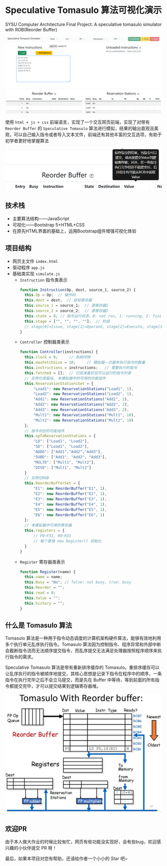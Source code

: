 # Speculative Tomasulo 算法可视化演示
SYSU Computer Architecture Final Project: A speculative tomasulo simulator with ROB(Reorder Buffer)

![ui](screenshot/ui.png)

使用 `html + js + css` 前端语言，实现了一个交互网页前端，实现了对带有 `Reorder Buffer` 的 `Speculative Tomasulo` 算法进行模拟，结果的输出直观且美观，可以自己输入指令或者导入文本文件，前端还有其他丰富的交互选项，有助于初学者更好地掌握算法

![hint](screenshot/hint.png)

## 技术栈
* 主要算法结构——JavaScript
* 可视化——Bootstrap 5+HTML+CSS
* 在原先HTML界面的基础上，运用Bootstrap组件增强可视化体验

## 项目结构
* 网页主文件 `index.html`
* 驱动程序 `app.js`
* 基础类实现 `simulate.js`
  * `Instruction` 指令类表示
    ```js
    function Instruction(Op, dest, source_1, source_2) {
      this.Op = Op;  // 操作码
      this.dest = dest;  // 目标寄存器
      this.source_1 = source_1;  // 源寄存器1
      this.source_2 = source_2;  // 源寄存器2
      this.state = 0; // 指令运行状态，0: not run, 1: running, 2: finished
      this.stage = ["", "", "", ""];  // 阶段
      // stage[0]=Issue, stage[1]=Operand, stage[2]=Execute, stage[3]=Write result
    }
    ```
  * `Controller` 控制器类表示
    ```js
    function Controller(instructions) {
      this.clock = 0;     // 系统时钟
      this.maxFetchSize = 10;     // 模拟器一次最多执行指令的数量
      this.instructions = instructions;   // 需要执行的指令
      this.fetched = [];  // 已经准备好且可以运行的指令列表
      // 实例化保留站, 本模拟器中的可用的功能组件
      this.ReservationStationsSet = {
          "Load1": new ReservationStations("Load1", 1),
          "Load2": new ReservationStations("Load2", 1),
          "Add1": new ReservationStations("Add1", 2),
          "Add2": new ReservationStations("Add2", 2),
          "Add3": new ReservationStations("Add3", 2),
          "Mult1": new ReservationStations("Mult1", 10),
          "Mult2": new ReservationStations("Mult2", 10)
      };
      // 指令对应的功能组件
      this.opToReservationStations = {
          "LD": ["Load1", "Load2"],
          "SD": ["Load1", "Load2"],
          "ADDD": ["Add1","Add2","Add3"],
          "SUBD": ["Add1", "Add2", "Add3"],
          "MULTD": ["Mult1", "Mult2"],
          "DIVD": ["Mult1", "Mult2"]
      }
      // 实例化ROB
      this.ReorderBufferSet = {
          "E1": new ReorderBuffer("E1", 1),
          "E2": new ReorderBuffer("E2", 1),
          "E3": new ReorderBuffer("E3", 1),
          "E4": new ReorderBuffer("E4", 1),
          "E5": new ReorderBuffer("E5", 1),
          "E6": new ReorderBuffer("E6", 1)
      };
      // 本模拟器中可用的寄存器
      this.registers = {
          // F0~F31, R0~R31
          // 每个使用 new Register() 初始化
      }
    }
    ```
  * `Register` 寄存器类表示
    ```js
    function Register(name) {
      this.name = name;
      this.Busy = "No"; // false: not busy, true: busy
      this.Reorder = "";
      this.read = 0;
      this.Value = "";
      this.history = "";
    }
    ```

## 什么是 Tomasulo 算法

Tomasulo 算法是一种用于指令动态调度的计算机架构硬件算法，能够有效地利用多个执行单元乱序执行指令。Tomasulo 算法因为控制指令、程序异常和外部中断会截断指令流而无法顺序提交指令，而乱序提交无法满足处理器按照程序顺序来执行指令的需求。

Speculative Tomasulo 算法是带有重新排序缓存的 Tomasulo。重排序缓存可以让乱序执行的指令被顺序地提交，其核心思想是记录下指令在程序中的顺序，一条指令在执行完毕之后不会立马提交，而是先在 Buffer 中等待，等到前面的所有指令都提交完毕，才可以提交结果到逻辑寄存器堆。

![tomasulo](screenshot/tomasulo.png)

## 欢迎PR

由于本人做大作业的时候比较匆忙，网页有些功能没实现好，会有些bug，欢迎感兴趣的小伙伴提交 PR 呀！

最后，如果本项目对您有帮助，还请给作者一个小小的 Star 吧~
